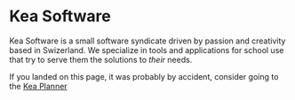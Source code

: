 # Kea Software

Kea Software is a small software syndicate driven by passion and creativity based in Swizerland. We specialize in tools and
applications for school use that try to serve them the solutions to *their* needs.

If you landed on this page, it was probably by accident, consider going to the [Kea Planner](https://kea-software.github.io/planner/)
